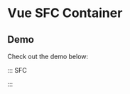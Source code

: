 # Vue SFC Container

## Demo

Check out the demo below:

::: SFC
<script>
  export default {
    name: 'VueSFCContainer',

    data () {
      return {
        count: 0
      }
    }
  }
</script>

<template>
  <div class="vue-sfc-container">
    <p>This is a embedded Vue SFC: </p>
    <p><input type="number" v-model="count" placeholder="input count"></p>
    <p>Counter: <span>{{ count }}</span></p>
  </div>
</template>

<style>
  .vue-sfc-container {
    margin-top: 1em;
  }

  .vue-sfc-container > p {
    font-weight: bold;
  }

  .vue-sfc-container span {
    font-weight: normal;
  }
</style>
:::

